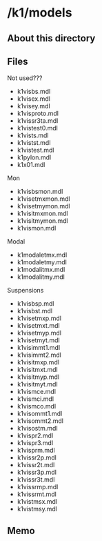 # /k1/models

## About this directory



## Files


Not used???
 * k1visbs.mdl
 * k1visex.mdl
 * k1visey.mdl 
 * k1visproto.mdl
 * k1vissr3ta.mdl
 * k1vistest0.mdl
 * k1vists.mdl
 * k1vistst.mdl
 * k1vistest.mdl
 * k1pylon.mdl
 * k1x01.mdl

Mon
 * k1visbsmon.mdl
 * k1visetmxmon.mdl
 * k1visetmymon.mdl
 * k1visitmxmon.mdl
 * k1visitmymon.mdl
 * k1vismon.mdl 

Modal
 * k1modaletmx.mdl
 * k1modaletmy.mdl
 * k1modalitmx.mdl
 * k1modalitmy.mdl

Suspensions
 * k1visbsp.mdl
 * k1visbst.mdl
 * k1visetmxp.mdl
 * k1visetmxt.mdl
 * k1visetmyp.mdl
 * k1visetmyt.mdl
 * k1visimmt1.mdl
 * k1visimmt2.mdl
 * k1visitmxp.mdl
 * k1visitmxt.mdl
 * k1visitmyp.mdl
 * k1visitmyt.mdl
 * k1vismce.mdl
 * k1vismci.mdl
 * k1vismco.mdl
 * k1visommt1.mdl
 * k1visommt2.mdl
 * k1visostm.mdl
 * k1vispr2.mdl
 * k1vispr3.mdl
 * k1visprm.mdl
 * k1vissr2p.mdl
 * k1vissr2t.mdl
 * k1vissr3p.mdl
 * k1vissr3t.mdl
 * k1vissrmp.mdl
 * k1vissrmt.mdl
 * k1vistmsx.mdl
 * k1vistmsy.mdl


## Memo

